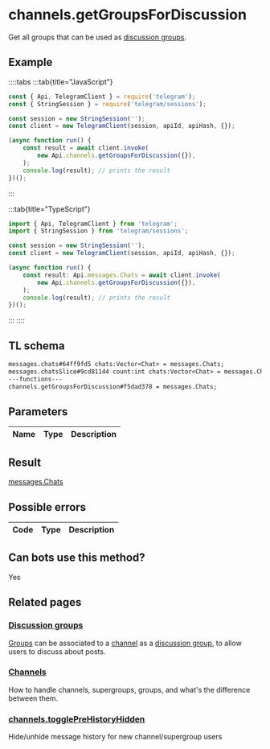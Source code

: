 # channels.getGroupsForDiscussion

Get all groups that can be used as [discussion groups](https://core.telegram.org/api/discussion).

## Example

::::tabs
:::tab{title="JavaScript"}

```js
const { Api, TelegramClient } = require('telegram');
const { StringSession } = require('telegram/sessions');

const session = new StringSession('');
const client = new TelegramClient(session, apiId, apiHash, {});

(async function run() {
    const result = await client.invoke(
        new Api.channels.getGroupsForDiscussion({}),
    );
    console.log(result); // prints the result
})();
```

:::

:::tab{title="TypeScript"}

```ts
import { Api, TelegramClient } from 'telegram';
import { StringSession } from 'telegram/sessions';

const session = new StringSession('');
const client = new TelegramClient(session, apiId, apiHash, {});

(async function run() {
    const result: Api.messages.Chats = await client.invoke(
        new Api.channels.getGroupsForDiscussion({}),
    );
    console.log(result); // prints the result
})();
```

:::
::::

## TL schema

```txt
messages.chats#64ff9fd5 chats:Vector<Chat> = messages.Chats;
messages.chatsSlice#9cd81144 count:int chats:Vector<Chat> = messages.Chats;
---functions---
channels.getGroupsForDiscussion#f5dad378 = messages.Chats;
```

## Parameters

| Name | Type | Description |
| :--: | ---- | ----------- |

## Result

[messages.Chats](https://core.telegram.org/type/messages.Chats)

## Possible errors

| Code | Type | Description |
| :--: | ---- | ----------- |

## Can bots use this method?

Yes

## Related pages

### [Discussion groups](https://core.telegram.org/api/discussion)

[Groups](https://core.telegram.org/api/channel) can be associated to a [channel](https://core.telegram.org/api/channel) as a [discussion group](https://telegram.org/blog/privacy-discussions-web-bots), to allow users to discuss about posts.

### [Channels](https://core.telegram.org/api/channel)

How to handle channels, supergroups, groups, and what's the difference between them.

### [channels.togglePreHistoryHidden](https://core.telegram.org/method/channels.togglePreHistoryHidden)

Hide/unhide message history for new channel/supergroup users
